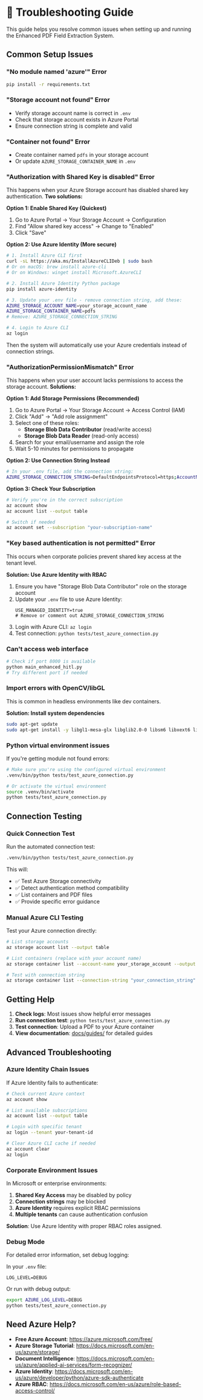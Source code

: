 # 🔧 Troubleshooting Guide

This guide helps you resolve common issues when setting up and running the Enhanced PDF Field Extraction System.

## Common Setup Issues

### "No module named 'azure'" Error
```bash
pip install -r requirements.txt
```

### "Storage account not found" Error
- Verify storage account name is correct in `.env`
- Check that storage account exists in Azure Portal
- Ensure connection string is complete and valid

### "Container not found" Error  
- Create container named `pdfs` in your storage account
- Or update `AZURE_STORAGE_CONTAINER_NAME` in `.env`

### "Authorization with Shared Key is disabled" Error
This happens when your Azure Storage account has disabled shared key authentication. **Two solutions:**

**Option 1: Enable Shared Key (Quickest)**
1. Go to Azure Portal → Your Storage Account → Configuration
2. Find "Allow shared key access" → Change to "Enabled"
3. Click "Save"

**Option 2: Use Azure Identity (More secure)**
```bash
# 1. Install Azure CLI first
curl -sL https://aka.ms/InstallAzureCLIDeb | sudo bash
# Or on macOS: brew install azure-cli
# Or on Windows: winget install Microsoft.AzureCLI

# 2. Install Azure Identity Python package
pip install azure-identity

# 3. Update your .env file - remove connection string, add these:
AZURE_STORAGE_ACCOUNT_NAME=your_storage_account_name
AZURE_STORAGE_CONTAINER_NAME=pdfs
# Remove: AZURE_STORAGE_CONNECTION_STRING

# 4. Login to Azure CLI
az login
```

Then the system will automatically use your Azure credentials instead of connection strings.

### "AuthorizationPermissionMismatch" Error
This happens when your user account lacks permissions to access the storage account. **Solutions:**

**Option 1: Add Storage Permissions (Recommended)**
1. Go to Azure Portal → Your Storage Account → Access Control (IAM)
2. Click "Add" → "Add role assignment"
3. Select one of these roles:
   - **Storage Blob Data Contributor** (read/write access)
   - **Storage Blob Data Reader** (read-only access)
4. Search for your email/username and assign the role
5. Wait 5-10 minutes for permissions to propagate

**Option 2: Use Connection String Instead**
```bash
# In your .env file, add the connection string:
AZURE_STORAGE_CONNECTION_STRING=DefaultEndpointsProtocol=https;AccountName=...
```

**Option 3: Check Your Subscription**
```bash
# Verify you're in the correct subscription
az account show
az account list --output table

# Switch if needed
az account set --subscription "your-subscription-name"
```

### "Key based authentication is not permitted" Error
This occurs when corporate policies prevent shared key access at the tenant level.

**Solution: Use Azure Identity with RBAC**
1. Ensure you have "Storage Blob Data Contributor" role on the storage account
2. Update your `.env` file to use Azure Identity:
   ```env
   USE_MANAGED_IDENTITY=true
   # Remove or comment out AZURE_STORAGE_CONNECTION_STRING
   ```
3. Login with Azure CLI: `az login`
4. Test connection: `python tests/test_azure_connection.py`

### Can't access web interface
```bash
# Check if port 8000 is available
python main_enhanced_hitl.py
# Try different port if needed
```

### Import errors with OpenCV/libGL
This is common in headless environments like dev containers.

**Solution: Install system dependencies**
```bash
sudo apt-get update
sudo apt-get install -y libgl1-mesa-glx libglib2.0-0 libsm6 libxext6 libxrender-dev libgomp1
```

### Python virtual environment issues
If you're getting module not found errors:

```bash
# Make sure you're using the configured virtual environment
.venv/bin/python tests/test_azure_connection.py

# Or activate the virtual environment
source .venv/bin/activate
python tests/test_azure_connection.py
```

## Connection Testing

### Quick Connection Test
Run the automated connection test:
```bash
.venv/bin/python tests/test_azure_connection.py
```

This will:
- ✅ Test Azure Storage connectivity
- ✅ Detect authentication method compatibility  
- ✅ List containers and PDF files
- ✅ Provide specific error guidance

### Manual Azure CLI Testing
Test your Azure connection directly:
```bash
# List storage accounts
az storage account list --output table

# List containers (replace with your account name)
az storage container list --account-name your_storage_account --output table

# Test with connection string
az storage container list --connection-string "your_connection_string" --output table
```

## Getting Help

1. **Check logs**: Most issues show helpful error messages
2. **Run connection test**: `python tests/test_azure_connection.py`
3. **Test connection**: Upload a PDF to your Azure container
4. **View documentation**: [docs/guides/](guides/) for detailed guides

## Advanced Troubleshooting

### Azure Identity Chain Issues
If Azure Identity fails to authenticate:

```bash
# Check current Azure context
az account show

# List available subscriptions  
az account list --output table

# Login with specific tenant
az login --tenant your-tenant-id

# Clear Azure CLI cache if needed
az account clear
az login
```

### Corporate Environment Issues
In Microsoft or enterprise environments:

1. **Shared Key Access** may be disabled by policy
2. **Connection strings** may be blocked
3. **Azure Identity** requires explicit RBAC permissions
4. **Multiple tenants** can cause authentication confusion

**Solution**: Use Azure Identity with proper RBAC roles assigned.

### Debug Mode
For detailed error information, set debug logging:

In your `.env` file:
```env
LOG_LEVEL=DEBUG
```

Or run with debug output:
```bash
export AZURE_LOG_LEVEL=DEBUG
python tests/test_azure_connection.py
```

## Need Azure Help?

- **Free Azure Account**: https://azure.microsoft.com/free/
- **Azure Storage Tutorial**: https://docs.microsoft.com/en-us/azure/storage/
- **Document Intelligence**: https://docs.microsoft.com/en-us/azure/applied-ai-services/form-recognizer/
- **Azure Identity**: https://docs.microsoft.com/en-us/azure/developer/python/azure-sdk-authenticate
- **Azure RBAC**: https://docs.microsoft.com/en-us/azure/role-based-access-control/